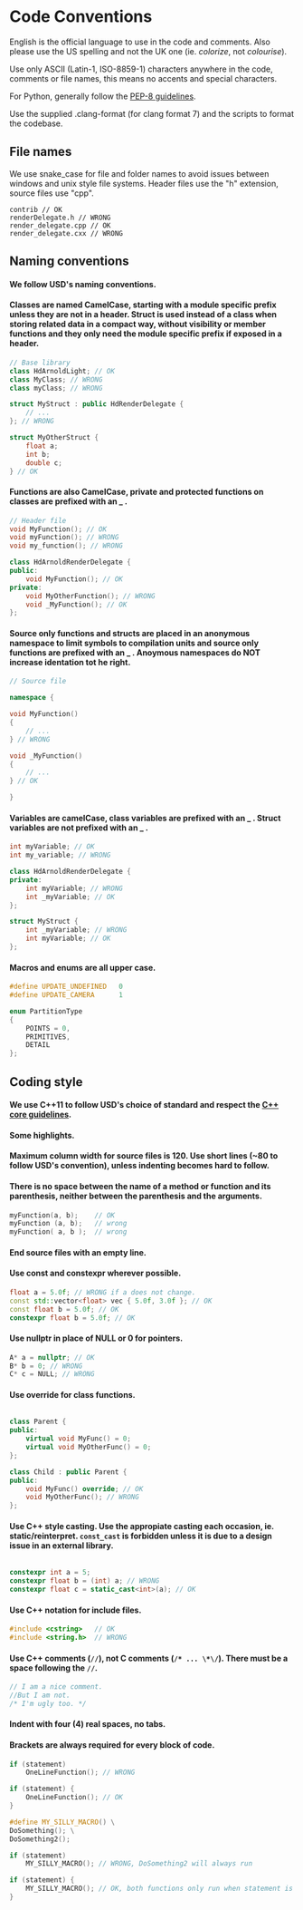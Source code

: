 Code Conventions
==================================

English is the official language to use in the code and comments. Also please
use the US spelling and not the UK one (ie. *colorize*, not *colourise*).

Use only ASCII (Latin-1, ISO-8859-1) characters anywhere in the code,
comments or file names, this means no accents and special characters.   

For Python, generally follow the [PEP-8 guidelines](http://www.python.org/dev/peps/pep-0008/).

Use the supplied .clang-format (for clang format 7) and the scripts to format the codebase.

## File names

We use snake_case for file and folder names to avoid issues between windows and unix style file systems. Header files use the "h" extension, source files use "cpp".

```
contrib // OK
renderDelegate.h // WRONG
render_delegate.cpp // OK
render_delegate.cxx // WRONG
```

## Naming conventions

#### We follow USD's naming conventions.

#### Classes are named CamelCase, starting with a module specific prefix unless they are not in a header. Struct is used instead of a class when storing related data in a compact way, without visibility or member functions and they only need the module specific prefix if exposed in a header.


```cpp
// Base library
class HdArnoldLight; // OK
class MyClass; // WRONG
class myClass; // WRONG

struct MyStruct : public HdRenderDelegate {
    // ... 
}; // WRONG

struct MyOtherStruct {
    float a;
    int b;
    double c;
} // OK
```

#### Functions are also CamelCase, private and protected functions on classes are prefixed with an _ .

```cpp
// Header file
void MyFunction(); // OK
void myFunction(); // WRONG
void my_function(); // WRONG

class HdArnoldRenderDelegate {
public:
    void MyFunction(); // OK
private:
    void MyOtherFunction(); // WRONG
    void _MyFunction(); // OK
};
```

#### Source only functions and structs are placed in an anonymous namespace to limit symbols to compilation units and source only functions are prefixed with an _ . Anoymous namespaces do NOT increase identation tot he right.

```cpp
// Source file

namespace {

void MyFunction()
{
    // ...
} // WRONG

void _MyFunction()
{
    // ...
} // OK

}

```

#### Variables are camelCase, class variables are prefixed with an _ . Struct variables are not prefixed with an _ .

```cpp
int myVariable; // OK
int my_variable; // WRONG

class HdArnoldRenderDelegate {
private:
    int myVariable; // WRONG
    int _myVariable; // OK
};

struct MyStruct {
    int _myVariable; // WRONG
    int myVariable; // OK
};
```

#### Macros and enums are all upper case.

```cpp
#define UPDATE_UNDEFINED   0
#define UPDATE_CAMERA      1

enum PartitionType
{
    POINTS = 0,
    PRIMITIVES,
    DETAIL
};
```


## Coding style

#### We use C++11 to follow USD's choice of standard and respect the [C++ core guidelines](http://isocpp.github.io/CppCoreGuidelines/CppCoreGuidelines.html).

#### Some highlights.

#### Maximum column width for source files is 120. Use short lines (~80 to follow USD's convention), unless indenting becomes hard to follow.

#### There is no space between the name of a method or function and its parenthesis, neither between the parenthesis and the arguments.

```cpp
myFunction(a, b);    // OK
myFunction (a, b);   // wrong
myFunction( a, b );  // wrong
```

#### End source files with an empty line.

#### Use const and constexpr wherever possible.

```cpp
float a = 5.0f; // WRONG if a does not change.
const std::vector<float> vec { 5.0f, 3.0f }; // OK
const float b = 5.0f; // OK
constexpr float b = 5.0f; // OK
```

#### Use nullptr in place of NULL or 0 for pointers.

```cpp
A* a = nullptr; // OK
B* b = 0; // WRONG
C* c = NULL; // WRONG
```

#### Use override for class functions.

```cpp

class Parent {
public:
    virtual void MyFunc() = 0;
    virtual void MyOtherFunc() = 0;
};

class Child : public Parent {
public:
    void MyFunc() override; // OK
    void MyOtherFunc(); // WRONG
};

```

#### Use C++ style casting. Use the appropiate casting each occasion, ie. static/reinterpret. `const_cast` is forbidden unless it is due to a design issue in an external library.

```cpp

constexpr int a = 5;
constexpr float b = (int) a; // WRONG
constexpr float c = static_cast<int>(a); // OK

```

#### Use C++ notation for include files.

```cpp
#include <cstring>   // OK
#include <string.h>  // WRONG
```

#### Use C++ comments (`//`), not C comments (`/* ... \*\/`). There must be a space following the `//`.

```cpp
// I am a nice comment.
//But I am not.
/* I'm ugly too. */
```

#### Indent with four (4) real spaces, no tabs.

#### Brackets are always required for every block of code.

```cpp
if (statement)
    OneLineFunction(); // WRONG

if (statement) {
    OneLineFunction(); // OK
}

#define MY_SILLY_MACRO() \
DoSomething(); \
DoSomething2();

if (statement)
    MY_SILLY_MACRO(); // WRONG, DoSomething2 will always run

if (statement) {
    MY_SILLY_MACRO(); // OK, both functions only run when statement is true.
}
```
